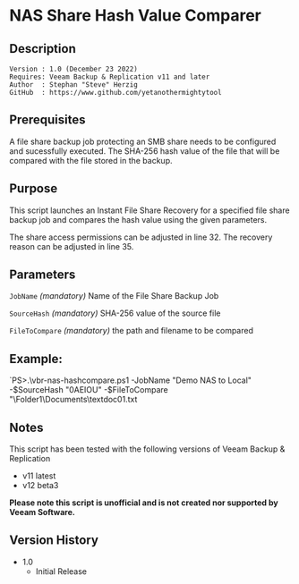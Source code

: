 # NAS Share Hash Value Comparer

## Description
~~~~
Version : 1.0 (December 23 2022)
Requires: Veeam Backup & Replication v11 and later
Author  : Stephan "Steve" Herzig
GitHub  : https://www.github.com/yetanothermightytool
~~~~

## Prerequisites

A file share backup job protecting an SMB share needs to be configured and sucessfully executed.
The SHA-256 hash value of the file that will be compared with the file stored in the backup.

## Purpose

This script launches an Instant File Share Recovery for a specified file share backup job and compares the hash value using the given parameters.

The share access permissions can be adjusted in line 32.
The recovery reason can be adjusted in line 35.

## Parameters
  
  `JobName`
_(mandatory)_ Name of the File Share Backup Job

  `SourceHash`
_(mandatory)_ SHA-256 value of the source file

  `FileToCompare`
_(mandatory)_ the path and filename to be compared

## Example: 
`PS>.\vbr-nas-hashcompare.ps1  -JobName "Demo NAS to Local" -$SourceHash "0AEIOU" -$FileToCompare "\Folder1\Documents\textdoc01.txt
  
## Notes

This script has been tested with the following versions of Veeam Backup & Replication
- v11 latest
- v12 beta3

**Please note this script is unofficial and is not created nor supported by Veeam Software.**

## Version History

* 1.0
    * Initial Release
